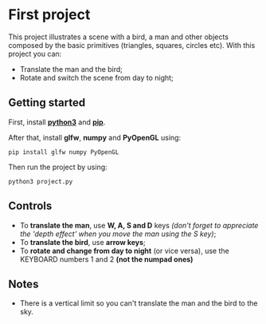 # First project
This project illustrates a scene with a bird, a man and other objects composed by the basic primitives (triangles, squares, circles etc). With this project you can:

- Translate the man and the bird;
- Rotate and switch the scene from day to night;

## Getting started
First, install **[python3](https://www.python.org/)** and **[pip](https://pip.pypa.io/en/stable/installing/)**. 

After that, install **glfw**, **numpy** and **PyOpenGL** using:

```
pip install glfw numpy PyOpenGL
```

Then run the project by using:

```
python3 project.py
```

## Controls
- To **translate the man**, use **W, A, S and D** keys *(don't forget to appreciate the 'depth effect' when you move the man using the S key)*;
- To **translate the bird**, use **arrow keys**;
- To **rotate and change from day to night** (or vice versa), use the KEYBOARD numbers 1 and 2 **(not the numpad ones)**

## Notes
- There is a vertical limit so you can't translate the man and the bird to the sky.